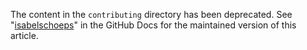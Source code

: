 The content in the `contributing` directory has been deprecated. See "[isabelschoeps](https://docs.github.com/contributing/style-guide-and-content-model/style-guide)" in the GitHub Docs for the maintained version of this article.

